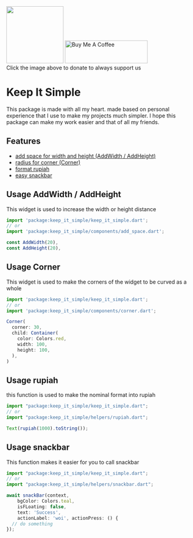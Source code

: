 <div float="left">
<a href="https://saweria.co/yaqie" target="_blank"><img src="https://saweria.co/twitter_card.png" style="height: 150px !important;" ></a>
<a href="https://www.buymeacoffee.com/yaqie" target="_blank"><img src="https://cdn.buymeacoffee.com/buttons/v2/default-yellow.png" alt="Buy Me A Coffee" style="height: 60px !important;width: 217px !important;" ></a>
</div>
Click the image above to donate to always support us

# Keep It Simple

This package is made with all my heart. made based on personal experience that I use to make my projects much simpler. I hope this package can make my work easier and that of all my friends.

## Features

- [add space for width and height (AddWidth / AddHeight)](#usage-addwidth--addheight)
- [radius for corner (Corner)](#usage-corner)
- [format rupiah](#usage-rupiah)
- [easy snackbar](#usage-snackbar)

## Usage AddWidth / AddHeight

This widget is used to increase the width or height distance

```javascript
import 'package:keep_it_simple/keep_it_simple.dart';
// or
import 'package:keep_it_simple/components/add_space.dart';

const AddWidth(20),
const AddHeight(20),
```

## Usage Corner

This widget is used to make the corners of the widget to be curved as a whole

```javascript
import 'package:keep_it_simple/keep_it_simple.dart';
// or
import 'package:keep_it_simple/components/corner.dart';

Corner(
  corner: 30,
  child: Container(
    color: Colors.red,
    width: 100,
    height: 100,
  ),
)
```

## Usage rupiah

this function is used to make the nominal format into rupiah

```javascript
import "package:keep_it_simple/keep_it_simple.dart";
// or
import "package:keep_it_simple/helpers/rupiah.dart";

Text(rupiah(1000).toString());
```

## Usage snackbar

This function makes it easier for you to call snackbar

```javascript
import "package:keep_it_simple/keep_it_simple.dart";
// or
import "package:keep_it_simple/helpers/snackbar.dart";

await snackBar(context,
    bgColor: Colors.teal,
    isFLoating: false,
    text: 'Success',
    actionLabel: 'woi', actionPress: () {
  // do something
});
```
